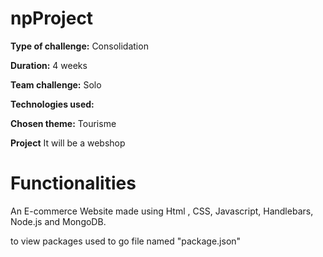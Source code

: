 # npProject

**Type of challenge:** Consolidation

**Duration:** 4 weeks

**Team challenge:** Solo

**Technologies used:**

**Chosen theme:** Tourisme

**Project**
It will be a webshop

# Functionalities 
An E-commerce Website made using Html , CSS, Javascript, Handlebars, Node.js and MongoDB.

to view packages used to go file named "package.json"
